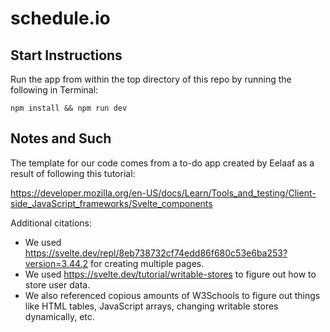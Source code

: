 # schedule.io

## Start Instructions
Run the app from within the top directory of this repo by running the following in Terminal:
```
npm install && npm run dev
```

## Notes and Such
The template for our code comes from a to-do app created by Eelaaf as a result of following this tutorial:

https://developer.mozilla.org/en-US/docs/Learn/Tools_and_testing/Client-side_JavaScript_frameworks/Svelte_components

Additional citations:  
- We used https://svelte.dev/repl/8eb738732cf74edd86f680c53e6ba253?version=3.44.2 for creating multiple pages.  
- We used https://svelte.dev/tutorial/writable-stores to figure out how to store user data.  
- We also referenced copious amounts of W3Schools to figure out things like HTML tables, JavaScript arrays, changing writable stores dynamically, etc.